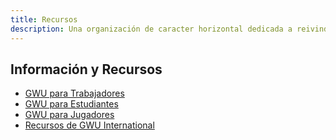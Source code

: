 ```yaml
---
title: Recursos
description: Una organización de caracter horizontal dedicada a reivindicar los derechos de los trabajadores en la industria de los videojuegos
---
```


## Información y Recursos

<ul class="fa-ul">
    <li><a href="/files/trabajadores.pdf"><i class="fas fa-file-alt"></i>GWU para Trabajadores</a></li>
    <li><a href="/files/estudiantes.pdf"><i class="fas fa-file-alt"></i>GWU para Estudiantes</a></li>
    <li><a href="/files/jugadores.pdf"><i class="fas fa-file-alt"></i>GWU para Jugadores</a></li>
    <li><a href="https://www.gameworkersunite.org/resources"><i class="fas fa-passport"></i>Recursos de GWU International</a></li>
</ul>
